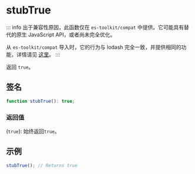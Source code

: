 # stubTrue

::: info
出于兼容性原因，此函数仅在 `es-toolkit/compat` 中提供。它可能具有替代的原生 JavaScript API，或者尚未完全优化。

从 `es-toolkit/compat` 导入时，它的行为与 lodash 完全一致，并提供相同的功能，详情请见 [这里](../../../compatibility.md)。
:::

返回 `true`。

## 签名

```typescript
function stubTrue(): true;
```

### 返回值

(`true`): 始终返回`true`。

## 示例

```typescript
stubTrue(); // Returns true
```
